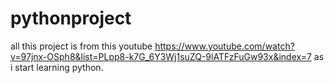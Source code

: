 # pythonproject
all this project is from this youtube https://www.youtube.com/watch?v=97jnx-OSph8&list=PLpp8-k7G_6Y3Wj1suZQ-9lATFzFuGw93x&index=7
as i start learning python.
